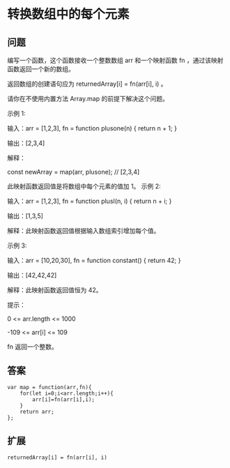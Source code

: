 # 转换数组中的每个元素

## 问题

编写一个函数，这个函数接收一个整数数组 arr 和一个映射函数 fn ，通过该映射函数返回一个新的数组。

返回数组的创建语句应为 returnedArray[i] = fn(arr[i], i) 。

请你在不使用内置方法 Array.map 的前提下解决这个问题。

示例 1:

输入：arr = [1,2,3], fn = function plusone(n) { return n + 1; }

输出：[2,3,4]

解释：

const newArray = map(arr, plusone); // [2,3,4]

此映射函数返回值是将数组中每个元素的值加 1。
示例 2:

输入：arr = [1,2,3], fn = function plusI(n, i) { return n + i; }

输出：[1,3,5]

解释：此映射函数返回值根据输入数组索引增加每个值。

示例 3:

输入：arr = [10,20,30], fn = function constant() { return 42; }

输出：[42,42,42]

解释：此映射函数返回值恒为 42。

提示：

0 <= arr.length <= 1000

-109 <= arr[i] <= 109

fn 返回一个整数。

## 答案

```
var map = function(arr,fn){
    for(let i=0;i<arr.length;i++){
        arr[i]=fn(arr[i],i);
    }
    return arr;
};
```

## 扩展

`returnedArray[i] = fn(arr[i], i)`
